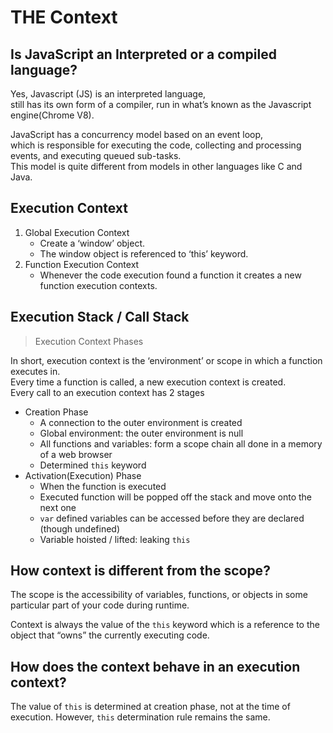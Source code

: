 # THE Context

## Is JavaScript an Interpreted or a compiled language?

Yes, Javascript \(JS\) is an interpreted language,  
still has its own form of a compiler, run in what’s known as the Javascript engine\(Chrome V8\).

JavaScript has a concurrency model based on an event loop,  
which is responsible for executing the code, collecting and processing events, and executing queued sub-tasks.  
This model is quite different from models in other languages like C and Java.

## Execution Context

1. Global Execution Context
   * Create a ‘window’ object.
   * The window object is referenced to ‘this’ keyword.
2. Function Execution Context
   * Whenever the code execution found a function it creates a new function execution contexts. 

## Execution Stack / Call Stack

> Execution Context Phases

In short, execution context is the ‘environment’ or scope in which a function executes in.  
Every time a function is called, a new execution context is created.  
Every call to an execution context has 2 stages

* Creation Phase
  * A connection to the outer environment is created
  * Global environment: the outer environment is null
  * All functions and variables: form a scope chain all done in a memory of a web browser
  * Determined `this` keyword
* Activation\(Execution\) Phase
  * When the function is executed
  * Executed function will be popped off the stack and move onto the next one
  * `var` defined variables can be accessed before they are declared \(though undefined\) 
  * Variable hoisted / lifted: leaking `this`

## How context is different from the scope?

The scope is the accessibility of variables, functions, or objects in some particular part of your code during runtime.

Context is always the value of the `this` keyword which is a reference to the object that “owns” the currently executing code.

## How does the context behave in an execution context?

The value of `this` is determined at creation phase, not at the time of execution.  However, `this` determination rule remains the same.

